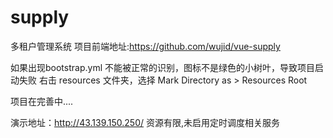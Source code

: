 # supply
多租户管理系统
项目前端地址:https://github.com/wujid/vue-supply

如果出现bootstrap.yml 不能被正常的识别，图标不是绿色的小树叶，导致项目启动失败 右击 resources 文件夹，选择 Mark Directory as > Resources Root

项目在完善中....

演示地址：http://43.139.150.250/      资源有限,未启用定时调度相关服务
